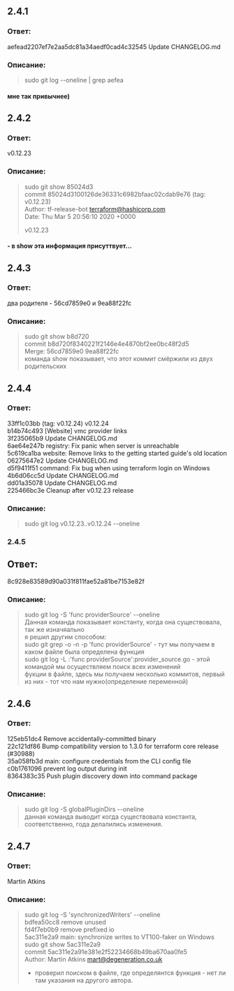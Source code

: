 ## 2.4.1  

### Ответ:  

aefead2207ef7e2aa5dc81a34aedf0cad4c32545 Update CHANGELOG.md  


### Описание:  

> sudo git log --oneline | grep aefea  
#### мне так привычнее)  

## 2.4.2
 
### Ответ:   
v0.12.23

### Описание:       
> sudo git show 85024d3  
> commit 85024d3100126de36331c6982bfaac02cdab9e76 (tag: v0.12.23)  
> Author: tf-release-bot <terraform@hashicorp.com>  
> Date:   Thu Mar 5 20:56:10 2020 +0000  
>
>    v0.12.23
>  
#### - в show эта информация присуттвует...

## 2.4.3
 
### Ответ:  
два родителя -  56cd7859e0 и 9ea88f22fc   

### Описание:
> sudo git show b8d720  
> commit b8d720f8340221f2146e4e4870bf2ee0bc48f2d5  
> Merge: 56cd7859e0 9ea88f22fc  
> команда show показывает, что этот коммит смёржили из двух родительских  

## 2.4.4
### Ответ:
33ff1c03bb (tag: v0.12.24) v0.12.24  
b14b74c493 [Website] vmc provider links  
3f235065b9 Update CHANGELOG.md  
6ae64e247b registry: Fix panic when server is unreachable  
5c619ca1ba website: Remove links to the getting started guide's old location  
06275647e2 Update CHANGELOG.md  
d5f9411f51 command: Fix bug when using terraform login on Windows  
4b6d06cc5d Update CHANGELOG.md  
dd01a35078 Update CHANGELOG.md  
225466bc3e Cleanup after v0.12.23 release  

### Описание:
> sudo git log v0.12.23..v0.12.24 --oneline

### 2.4.5 
## Ответ:
8c928e83589d90a031f811fae52a81be7153e82f  

### Описание:
> sudo git log -S 'func providerSource' --oneline  
> Данная команда показывает константу, когда она существовала, так же изначяально   
> я решил другим способом:  
> sudo git grep -o -n -p 'func providerSource' - тут мы получаем в каком файле была определена функция  
> sudo git log -L :'func providerSource':provider_source.go - этой командой мы осуществляем поиск всех изменений   
> фукции в файле, здесь мы получаем несколько коммитов, первый из них - тот что нам нужно(определение переменной)  


## 2.4.6
### Ответ:
125eb51dc4 Remove accidentally-committed binary  
22c121df86 Bump compatibility version to 1.3.0 for terraform core release (#30988)  
35a058fb3d main: configure credentials from the CLI config file  
c0b1761096 prevent log output during init  
8364383c35 Push plugin discovery down into command package    
### Описание:  
> sudo git log -S globalPluginDirs --oneline  
> данная команда выводит когда существовала константа, соответственно, года делалились изменения.  


## 2.4.7 
### Ответ: 
Martin Atkins

### Описание:
> sudo git log -S 'synchronizedWriters' --oneline  
> bdfea50cc8 remove unused  
> fd4f7eb0b9 remove prefixed io  
> 5ac311e2a9 main: synchronize writes to VT100-faker on Windows  
> sudo git show 5ac311e2a9  
> commit 5ac311e2a91e381e2f52234668b49ba670aa0fe5  
> Author: Martin Atkins <mart@degeneration.co.uk>  
> + проверил поиском в файле, где определянтся функция - нет ли там указания на другого автора.  

